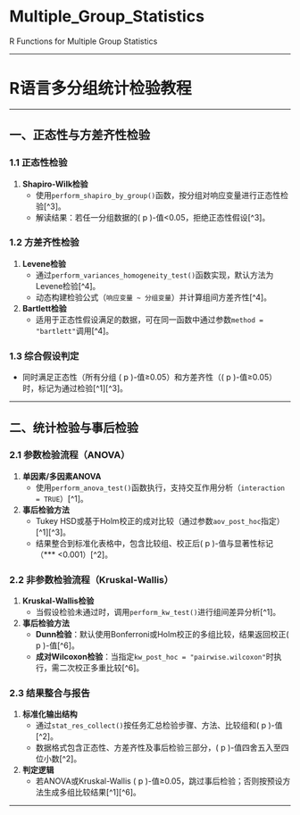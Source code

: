 # Multiple_Group_Statistics
R Functions for Multiple Group Statistics


---

# R语言多分组统计检验教程

---

## 一、正态性与方差齐性检验

### 1.1 正态性检验
1. **Shapiro-Wilk检验**
   - 使用`perform_shapiro_by_group()`函数，按分组对响应变量进行正态性检验[^3]。
   - 解读结果：若任一分组数据的\( p \)-值<0.05，拒绝正态性假设[^3]。

### 1.2 方差齐性检验
1. **Levene检验**
   - 通过`perform_variances_homogeneity_test()`函数实现，默认方法为Levene检验[^4]。
   - 动态构建检验公式（`响应变量 ~ 分组变量`）并计算组间方差齐性[^4]。
2. **Bartlett检验**
   - 适用于正态性假设满足的数据，可在同一函数中通过参数`method = "bartlett"`调用[^4]。

### 1.3 综合假设判定
- 同时满足正态性（所有分组 \( p \)-值≥0.05）和方差齐性（\( p \)-值≥0.05）时，标记为通过检验[^1][^3]。

---

## 二、统计检验与事后检验

### 2.1 参数检验流程（ANOVA）
1. **单因素/多因素ANOVA**
   - 使用`perform_anova_test()`函数执行，支持交互作用分析（`interaction = TRUE`）[^1]。
2. **事后检验方法**
   - Tukey HSD或基于Holm校正的成对比较（通过参数`aov_post_hoc`指定）[^1][^3]。
   - 结果整合到标准化表格中，包含比较组、校正后\( p \)-值与显著性标记（*** <0.001）[^2]。

### 2.2 非参数检验流程（Kruskal-Wallis）
1. **Kruskal-Wallis检验**
   - 当假设检验未通过时，调用`perform_kw_test()`进行组间差异分析[^1]。
2. **事后检验方法**
   - **Dunn检验**：默认使用Bonferroni或Holm校正的多组比较，结果返回校正\( p \)-值[^6]。
   - **成对Wilcoxon检验**：当指定`kw_post_hoc = "pairwise.wilcoxon"`时执行，需二次校正多重比较[^6]。

### 2.3 结果整合与报告
1. **标准化输出结构**
   - 通过`stat_res_collect()`按任务汇总检验步骤、方法、比较组和\( p \)-值[^2]。
   - 数据格式包含正态性、方差齐性及事后检验三部分，\( p \)-值四舍五入至四位小数[^2]。
2. **判定逻辑**
   - 若ANOVA或Kruskal-Wallis \( p \)-值≥0.05，跳过事后检验；否则按预设方法生成多组比较结果[^1][^6]。

---

